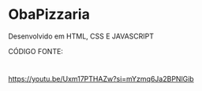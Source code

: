 # ObaPizzaria
Desenvolvido em HTML, CSS E JAVASCRIPT 

CÓDIGO FONTE:
#
https://youtu.be/Uxm17PTHAZw?si=mYzmq6Ja2BPNlGib
